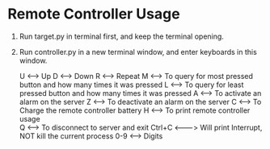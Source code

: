 # Remote Controller Usage

1. Run target.py in terminal first, and keep the terminal opening.
2. Run controller.py in a new terminal window, and enter keyboards in this window.

	U <--> Up
	D <--> Down
	R <--> Repeat
	M <--> To query for most pressed button and how many times it was pressed
	L <--> To query for least pressed button and how many times it was pressed
	A <--> To activate an alarm on the server
	Z <--> To deactivate an alarm on the server
	C <--> To Charge the remote controller battery
	H <--> To print remote controller usage\
	Q <--> To disconnect to server and exit
    Ctrl+C <---> Will print Interrupt, NOT kill the current process
    0-9 <--> Digits
